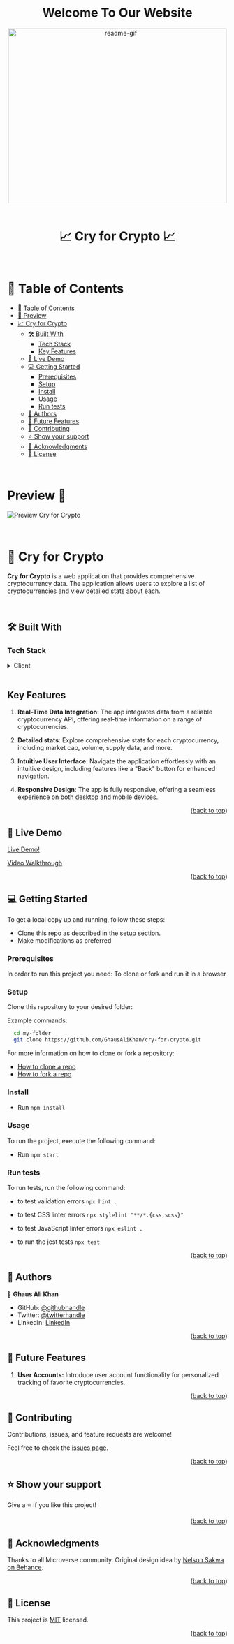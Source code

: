 <a name="readme-top"></a>

<div align="center">
 <h1><b>Welcome To Our Website</b></h1>
</div>

<div align="center">
  <img src="https://media.giphy.com/media/EdealKz0LxKTGs0hYA/giphy-downsized-large.gif" alt="readme-gif" width="500" height="400" style="display: inline-block;">
</div>

<br/>

<div align="center">
  <h1 style="border-bottom: none;">📈 Cry for Crypto 📈</h1>
</div>

<br/>

<!-- TABLE OF CONTENTS -->

# 📗 Table of Contents

- [📗 Table of Contents](#-table-of-contents)
- [👀 Preview](#preview)
- [📈 Cry for Crypto ](#-cry-for-crypto-)
  - [🛠 Built With ](#-built-with-)
    - [Tech Stack ](#tech-stack-)
    - [Key Features ](#key-features-)
  - [🚀 Live Demo ](#-live-demo-)
  - [💻 Getting Started ](#-getting-started-)
    - [Prerequisites](#prerequisites)
    - [Setup](#setup)
    - [Install](#install)
    - [Usage](#usage)
    - [Run tests](#run-tests)
  - [👥 Authors ](#-authors-)
  - [🔭 Future Features ](#-future-features-)
  - [🤝 Contributing ](#-contributing-)
  - [⭐️ Show your support ](#️-show-your-support-)
  - [🙏 Acknowledgments ](#-acknowledgments-)
  - [📝 License ](#-license-)

<br/>

# Preview 👀 <a name="preview"></a>

![Preview Cry for Crypto](./src/assets/preview.gif)

<br/>

<!-- PROJECT DESCRIPTION -->

# 🚀 Cry for Crypto <a name="about-project"></a>

**Cry for Crypto** is a web application that provides comprehensive cryptocurrency data. The application allows users to explore a list of cryptocurrencies and view detailed stats about each.

<br/>

## 🛠 Built With <a name="built-with"></a>

### Tech Stack <a name="tech-stack"></a>

<details>
  <summary>Client</summary>
  <ul>
    <li><a href="https://reactjs.org/">React.js</a></li>
    <li><a href="https://www.ecma-international.org/publications-and-standards/standards/ecma-262/">JavaScript</a></li>
    <li><a href="https://styled-components.com">Styled-components</a></li>
    <li><a href="https://nodejs.org/en/">Node.js</a></li>
  </ul>
</details>

<br/>

<!-- Features -->

## Key Features <a name="key-features"></a>

1. **Real-Time Data Integration**: The app integrates data from a reliable cryptocurrency API, offering real-time information on a range of cryptocurrencies.

2. **Detailed stats**: Explore comprehensive stats for each cryptocurrency, including market cap, volume, supply data, and more.

3. **Intuitive User Interface**: Navigate the application effortlessly with an intuitive design, including features like a "Back" button for enhanced navigation.

4. **Responsive Design**: The app is fully responsive, offering a seamless experience on both desktop and mobile devices.

<p align="right">(<a href="#readme-top">back to top</a>)</p>

<!-- LIVE DEMO -->

## 🚀 Live Demo <a name="live-demo"></a>

[Live Demo!](https://cry-for-crypto.vercel.app/)

[Video Walkthrough]()

<p align="right">(<a href="#readme-top">back to top</a>)</p>

<!-- GETTING STARTED -->

## 💻 Getting Started <a name="getting-started"></a>

To get a local copy up and running, follow these steps:

- Clone this repo as described in the setup section.
- Make modifications as preferred

### Prerequisites

In order to run this project you need: To clone or fork and run it in a browser

### Setup

Clone this repository to your desired folder:

Example commands:

```sh
  cd my-folder
  git clone https://github.com/GhausAliKhan/cry-for-crypto.git
```

For more information on how to clone or fork a repository:

- <a href="https://docs.github.com/en/repositories/creating-and-managing-repositories/cloning-a-repository">How to clone a repo</a>
- <a href="https://docs.github.com/en/get-started/quickstart/fork-a-repo">How to fork a repo</a>

### Install

- Run `npm install`

### Usage

To run the project, execute the following command:

- Run `npm start`

### Run tests

To run tests, run the following command:

- to test validation errors `npx hint .`

- to test CSS linter errors `npx stylelint "**/*.{css,scss}"`

- to test JavaScript linter errors `npx eslint .`

- to run the jest tests `npx test`

<p align="right">(<a href="#readme-top">back to top</a>)</p>

<!-- AUTHORS -->

## 👥 Authors <a name="authors"></a>

👤 **Ghaus Ali Khan**

- GitHub: [@githubhandle](https://github.com/GhausAliKhan)
- Twitter: [@twitterhandle](https://twitter.com/GhausKhann)
- LinkedIn: [LinkedIn](https://www.linkedin.com/in/ghaus-ali-khan-2a48aa256/)

<p align="right">(<a href="#readme-top">back to top</a>)</p>

<!-- FUTURE FEATURES -->

## 🔭 Future Features <a name="future-features"></a>

1. **User Accounts:** Introduce user account functionality for personalized tracking of favorite cryptocurrencies.

<p align="right">(<a href="#readme-top">back to top</a>)</p>

<!-- CONTRIBUTING -->

## 🤝 Contributing <a name="contributing"></a>

Contributions, issues, and feature requests are welcome!

Feel free to check the [issues page](https://github.com/GhausAliKhan/cry-for-crypto/issues).

<p align="right">(<a href="#readme-top">back to top</a>)</p>

<!-- SUPPORT -->

## ⭐️ Show your support <a name="support"></a>

Give a ⭐️ if you like this project!

<p align="right">(<a href="#readme-top">back to top</a>)</p>

<!-- ACKNOWLEDGEMENTS -->

## 🙏 Acknowledgments <a name="acknowledgements"></a>

Thanks to all Microverse community.
Original design idea by [Nelson Sakwa on Behance](https://www.behance.net/sakwadesignstudio).

<p align="right">(<a href="#readme-top">back to top</a>)</p>

<!-- LICENSE -->

## 📝 License <a name="license"></a>

This project is [MIT](./LICENSE) licensed.

<p align="right">(<a href="#readme-top">back to top</a>)</p>
